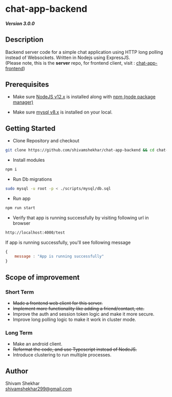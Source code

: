 # chat-app-backend
##### Version 3.0.0   

## Description

Backend server code for a simple chat application using HTTP long polling instead of Websockets. Written in Nodejs using ExpressJS.   
(Please note, this is the **server** repo, for frontend client, visit : [chat-app-frontend](https://github.com/shivamshekhar/chat-app-frontend))

## Prerequisites 

* Make sure [NodeJS v12.x](https://nodejs.org/) is installed along with [npm (node package manager)](https://docs.npmjs.com/downloading-and-installing-node-js-and-npm)

* Make sure [mysql v8.x](https://www.mysql.com/) is installed on your local.

## Getting Started

* Clone Repository and checkout
```bash
git clone https://github.com/shivamshekhar/chat-app-backend && cd chat-app-backend
```

* Install modules
```bash
npm i
```

* Run Db migrations
```bash
sudo mysql -u root -p < ./scripts/mysql/db.sql
```

* Run app
```bash
npm run start
```

* Verify that app is running successfully by visiting following url in browser
```bash
http://localhost:4000/test
```

If app is running successfully, you'll see following message
```javascript
{
    message : "App is running successfully"
}
```

## Scope of improvement

### Short Term

* ~~Made a frontend web client for this server.~~
* ~~Implement more functionality like adding a friend/contact, etc.~~
* Improve the auth and session token logic and make it more secure. 
* Improve long polling logic to make it work in cluster mode.

### Long Term

* Make an android client.
* ~~Reformat the code, and use Typescript instead of NodeJS.~~
* Introduce clustering to run multiple processes.

## Author

Shivam Shekhar  
shivamshekhar299@gmail.com
